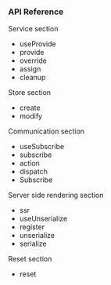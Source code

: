 ### API Reference

Service section

- useProvide
- provide
- override
- assign
- cleanup

Store section

- create
- modify

Communication section

- useSubscribe
- subscribe
- action
- dispatch
- Subscribe

Server side rendering section

- ssr
- useUnserialize
- register
- unserialize
- serialize

Reset section

- reset



